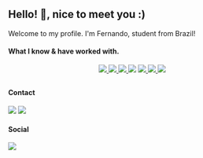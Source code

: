 ## Hello! 👋, nice to meet you :)
Welcome to my profile.
I'm Fernando, student from Brazil!

#### What I know & have worked with.
<div align='center'>
  <a href='' target='_blank' rel='noopener' rel='noreferrer'>
    <img src='https://img.shields.io/badge/C-00599C?style=for-the-badge&logo=c&logoColor=white' />
  </a>
  <a href='https://www.python.org/' target='_blank' rel='noopener' rel='noreferrer'>
    <img src='https://img.shields.io/badge/Python-3776AB?style=for-the-badge&logo=python&logoColor=white' />
  </a>
  <a href='https://www.gnu.org/software/bash/' target='_blank' rel='noopener' rel='noreferrer'>
    <img src='https://img.shields.io/static/v1?label=&message=Shell Script&logoColor=white&color=grey&style=for-the-badge&logo=gnu-bash&color=4eaa25' />
  </a>
  <a>
    <img src='https://img.shields.io/static/v1?label=&message=Linux&style=for-the-badge&logo=linux&logoColor=white&color=ffa500' />
  </a>
  <a href='https://www.microsoft.com/windows-server' target='_blank' rel='noopener' rel='noreferrer'>
    <img src='https://img.shields.io/badge/Windows_Server-0078D6?style=for-the-badge&logo=windows&logoColor=white' />
  </a>
  <a href='' target='_blank' rel='noopener' rel='noreferrer'>
    <img src='https://img.shields.io/static/v1?label=&message=SQL%20Database&style=for-the-badge&logo=mariadb&logoColor=white&color=0000ff' />
  </a>
  <a href='' target='_blank' rel='noopener' rel='noreferrer'>
    <img src='https://img.shields.io/static/v1?label=&message=Docker&style=for-the-badge&logo=docker&logoColor=white&color=009fff' />
  </a>
</div>

##

#### Contact 
<div> 
   <a href = "mailto:contact@zicstardust.com"><img src="https://img.shields.io/badge/Email-DC4D3F?style=for-the-badge&logo=gmail&logoColor=white" target="_blank"></a>
   <a href = "https://matrix.to/#/@zicstardust:matrix.org"><img src="https://img.shields.io/badge/Matrix.org-4BCEA9?style=for-the-badge&logo=matrix&logoColor=white" target="_blank"></a>
</div>

#### Social
<div> 
  <a href = "https://open.spotify.com/user/89csurjia225cnnx7w88u89rj"><img src="https://img.shields.io/badge/Spotify-1ED760?&style=for-the-badge&logo=spotify&logoColor=white" target="_blank"></a>
</div>
